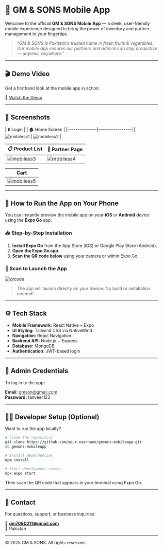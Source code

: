 # 📱 GM & SONS Mobile App

Welcome to the official **GM & SONS Mobile App** — a sleek, user-friendly mobile experience designed to bring the power of inventory and partner management to your fingertips.

> _“GM & SONS is Pakistan’s trusted name in fresh fruits & vegetables. Our mobile app ensures our partners and admins can stay productive — anytime, anywhere.”_

---

## 🎬 Demo Video

Get a firsthand look at the mobile app in action:

🔗 [Watch the Demo](https://youtube.com/shorts/nvRsaGQw7VY?feature=share)

---

## 🧾 Screenshots

| 🔒 Login |  | 🏠 Home Screen |
|---------------|-----------------|
| ![mobiless1](mobiless1.png) | ![mobiless2](mobiless2.png) |

| 📋 Product List | 🧍 Partner Page |
|----------------|----------------|
| ![mobiless3](mobiless3.png) | ![mobiless4](mobiless4.png) |

| Cart |   
|----------|
| ![mobiless5](mobiless5.png) |

---

## 🚀 How to Run the App on Your Phone

You can instantly preview the mobile app on your **iOS** or **Android** device using the **Expo Go** app.

### 📥 Step-by-Step Installation

1. **Install Expo Go** from the App Store (iOS) or Google Play Store (Android).
2. **Open the Expo Go app**.
3. **Scan the QR code below** using your camera or within Expo Go.

### 📲 Scan to Launch the App

![qrcode](qrcode.png)

> The app will launch directly on your device. No build or installation needed!

---

## ⚙️ Tech Stack

- **Mobile Framework:** React Native + Expo
- **UI Styling:** Tailwind CSS via NativeWind
- **Navigation:** React Navigation
- **Backend API:** Node.js + Express
- **Database:** MongoDB
- **Authentication:** JWT-based login

---

## 🔐 Admin Credentials

To log in to the app:

**Email:** gmson@gmail.com  
**Password:** tanveer123

---

## 🧑‍💻 Developer Setup (Optional)

Want to run the app locally?

```bash
# Clone the repository
git clone https://github.com/your-username/gmsons-mobileapp.git
cd gmsons-mobileapp

# Install dependencies
npm install

# Start development server
npx expo start
```

Then scan the QR code that appears in your terminal using Expo Go.

---

## 📨 Contact

For questions, support, or business inquiries:

📧 **gm7090211@gmail.com**  
📍 Pakistan

---

© 2025 GM & SONS. All rights reserved.
